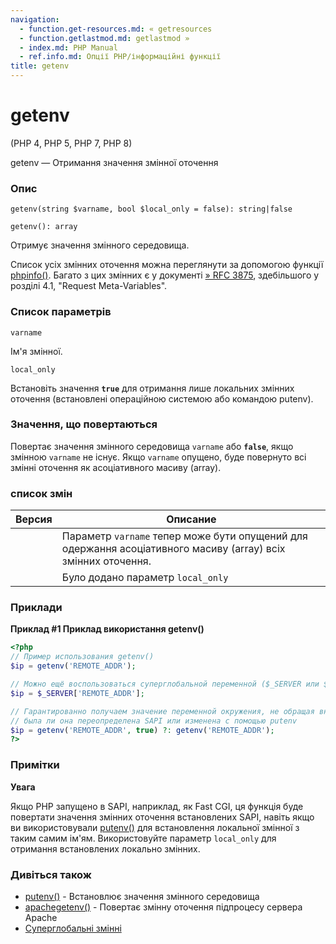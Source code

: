 ```yaml
---
navigation:
  - function.get-resources.md: « getresources
  - function.getlastmod.md: getlastmod »
  - index.md: PHP Manual
  - ref.info.md: Опції PHP/інформаційні функції
title: getenv
---
```

# getenv

(PHP 4, PHP 5, PHP 7, PHP 8)

getenv — Отримання значення змінної оточення

### Опис

```methodsynopsis
getenv(string $varname, bool $local_only = false): string|false
```

```methodsynopsis
getenv(): array
```

Отримує значення змінного середовища.

Список усіх змінних оточення можна переглянути за допомогою функції [phpinfo()](function.phpinfo.md). Багато з цих змінних є у документі [» RFC 3875](http://www.faqs.org/rfcs/rfc3875), здебільшого у розділі 4.1, "Request Meta-Variables".

### Список параметрів

`varname`

Ім'я змінної.

`local_only`

Встановіть значення **`true`** для отримання лише локальних змінних оточення (встановлені операційною системою або командою putenv).

### Значення, що повертаються

Повертає значення змінного середовища `varname` або **`false`**, якщо змінною `varname` не існує. Якщо `varname` опущено, буде повернуто всі змінні оточення як асоціативного масиву (array).

### список змін

| Версия | Описание |
| --- | --- |
|  | Параметр `varname` тепер може бути опущений для одержання асоціативного масиву (array) всіх змінних оточення. |
|  | Було додано параметр `local_only` |

### Приклади

**Приклад #1 Приклад використання **getenv()****

```php
<?php
// Пример использования getenv()
$ip = getenv('REMOTE_ADDR');

// Можно ещё воспользоваться суперглобальной переменной ($_SERVER или $_ENV)
$ip = $_SERVER['REMOTE_ADDR'];

// Гарантированно получаем значение переменной окружения, не обращая внимания,
// была ли она переопределена SAPI или изменена с помощью putenv
$ip = getenv('REMOTE_ADDR', true) ?: getenv('REMOTE_ADDR');
?>
```

### Примітки

**Увага**

Якщо PHP запущено в SAPI, наприклад, як Fast CGI, ця функція буде повертати значення змінних оточення встановлених SAPI, навіть якщо ви використовували [putenv()](function.putenv.md) для встановлення локальної змінної з таким самим ім'ям. Використовуйте параметр `local_only` для отримання встановлених локально змінних.

### Дивіться також

-   [putenv()](function.putenv.md) - Встановлює значення змінного середовища
-   [apachegetenv()](function.apache-getenv.md) - Повертає змінну оточення підпроцесу сервера Apache
-   [Суперглобальні змінні](language.variables.superglobals.md)
